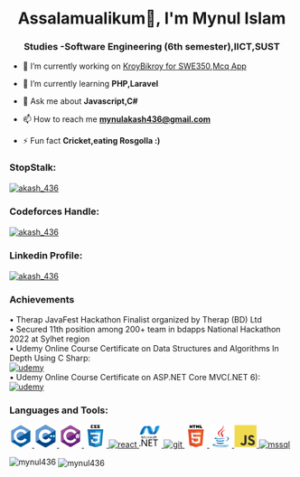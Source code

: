 <h1 align="center">Assalamualikum👋, I'm Mynul Islam</h1>
<h3 align="center">Studies -Software Engineering (6th semester),IICT,SUST</h3>

- 🔭 I’m currently working on [KroyBikroy for SWE350](https://github.com/Mynul436/KroyBikroySite),[Mcq App](https://github.com/Mynul436/McqApp)

- 🌱 I’m currently learning **PHP,Laravel**

- 💬 Ask me about **Javascript,C#**

- 📫 How to reach me **mynulakash436@gmail.com**

- ⚡ Fun fact **Cricket,eating Rosgolla :)**

<h3 align="left">StopStalk:</h3>
<p align="left">
<a href="https://www.stopstalk.com/user/profile/mynul436" target="blank"><img align="center" src="https://www.stopstalk.com/static/images/stopstalk-logo.png" alt="akash_436" height="30" width="40" /></a>
 </p>

<h3 align="left">Codeforces Handle:</h3>
<p align="left">
<a href="https://codeforces.com/profile/akash_436" target="blank"><img align="center" src="https://encrypted-tbn0.gstatic.com/images?q=tbn:ANd9GcS3COSArGjxmqJUmcLCj9jLgTbICCSanZLpGEvhQb8zrA&s" alt="akash_436" height="30" width="40" /></a>
</p>


<h3 align="left">Linkedin Profile:</h3>
<p align="left">
<a href="https://www.linkedin.com/in/mynul-islam-a5a3a4185/" target="blank"><img align="center" src="https://encrypted-tbn0.gstatic.com/images?q=tbn:ANd9GcRi40qa6LcCAJTsQpQ2LoesgPMLaYv70TTH0yaeV12zug&s" alt="akash_436" height="30" width="40" /></a>
</p>

<h3>Achievements</h3>
<p>
• Therap JavaFest Hackathon Finalist organized by Therap (BD) Ltd <br> 
• Secured 11th position among 200+ team in bdapps National 
Hackathon 2022 at Sylhet region <br> 
• Udemy Online Course Certificate on Data Structures and Algorithms
In Depth Using C Sharp: <br> 
<a href="https://www.udemy.com/certificate/UC-e251c1fe-2eb5-42ff-9f69-6eb38fbf3c3b/" target="_blank" rel="noreferrer"> <img src="https://encrypted-tbn0.gstatic.com/images?q=tbn:ANd9GcQz-ilFzSah7HDuG4ALIK3gE8tQKOx58QLUTBMiUQhdtA&s" alt="udemy" width="40" height="40"/> </a> 
<br> 
• Udemy Online Course Certificate on ASP.NET Core MVC(.NET 6): <br> 
 <a href="https://www.udemy.com/certificate/UC-25724107-72a1-48eb-b4b8-8876d911cc1f/" target="_blank" rel="noreferrer"> <img src="https://encrypted-tbn0.gstatic.com/images?q=tbn:ANd9GcQz-ilFzSah7HDuG4ALIK3gE8tQKOx58QLUTBMiUQhdtA&s" alt="udemy" width="40" height="40"/> </a> 
</p>
<h3 align="left">Languages and Tools:</h3>
<p align="left"> <a href="https://www.cprogramming.com/" target="_blank" rel="noreferrer"> <img src="https://raw.githubusercontent.com/devicons/devicon/master/icons/c/c-original.svg" alt="c" width="40" height="40"/> </a> <a href="https://www.w3schools.com/cpp/" target="_blank" rel="noreferrer"> <img src="https://raw.githubusercontent.com/devicons/devicon/master/icons/cplusplus/cplusplus-original.svg" alt="cplusplus" width="40" height="40"/> </a> <a href="https://www.w3schools.com/cs/" target="_blank" rel="noreferrer"> <img src="https://raw.githubusercontent.com/devicons/devicon/master/icons/csharp/csharp-original.svg" alt="csharp" width="40" height="40"/> </a> <a href="https://www.w3schools.com/css/" target="_blank" rel="noreferrer"> <img src="https://raw.githubusercontent.com/devicons/devicon/master/icons/css3/css3-original-wordmark.svg" alt="css3" width="40" height="40"/> </a><a href="https://reactjs.org/" target="_blank" rel="noreferrer"> <img src="https://upload.wikimedia.org/wikipedia/commons/a/a7/React-icon.svg" alt="react" width="40" height="40"/> </a><a href="https://dotnet.microsoft.com/" target="_blank" rel="noreferrer"> <img src="https://raw.githubusercontent.com/devicons/devicon/master/icons/dot-net/dot-net-original-wordmark.svg" alt="dotnet" width="40" height="40"/> </a><a href="https://git-scm.com/" target="_blank" rel="noreferrer"> <img src="https://www.vectorlogo.zone/logos/git-scm/git-scm-icon.svg" alt="git" width="40" height="40"/> </a> <a href="https://www.w3.org/html/" target="_blank" rel="noreferrer"> <img src="https://raw.githubusercontent.com/devicons/devicon/master/icons/html5/html5-original-wordmark.svg" alt="html5" width="40" height="40"/> </a><a href="https://www.java.com" target="_blank" rel="noreferrer"> <img src="https://raw.githubusercontent.com/devicons/devicon/master/icons/java/java-original.svg" alt="java" width="40" height="40"/> </a> <a href="https://developer.mozilla.org/en-US/docs/Web/JavaScript" target="_blank" rel="noreferrer"> <img src="https://raw.githubusercontent.com/devicons/devicon/master/icons/javascript/javascript-original.svg" alt="javascript" width="40" height="40"/> </a><a href="https://www.microsoft.com/en-us/sql-server" target="_blank" rel="noreferrer"> <img src="https://www.svgrepo.com/show/303229/microsoft-sql-server-logo.svg" alt="mssql" width="40" height="40"/> </a> </p>
<p><img align="left" src="https://github-readme-stats.vercel.app/api/top-langs?username=mynul436&show_icons=true&locale=en&layout=compact" alt="mynul436" /></p>

<p>&nbsp;<img align="center" src="https://github-readme-stats.vercel.app/api?username=mynul436&show_icons=true&locale=en" alt="mynul436" /></p>

